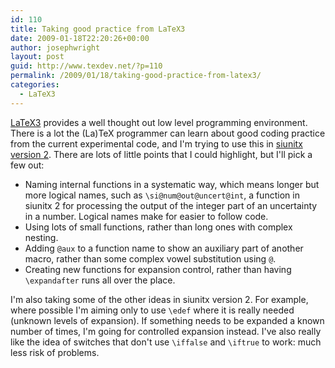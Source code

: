 ```yaml
---
id: 110
title: Taking good practice from LaTeX3
date: 2009-01-18T22:20:26+00:00
author: josephwright
layout: post
guid: http://www.texdev.net/?p=110
permalink: /2009/01/18/taking-good-practice-from-latex3/
categories:
  - LaTeX3
---
```

[LaTeX3](http://www.latex-project.org/latex3.html) provides a well thought out low level programming environment. There is a lot the (La)TeX programmer can learn about good coding practice from the current experimental code, and I'm trying to use this in [siunitx version 2](http://github.com/josephwright/siunitx). There are lots of little points that I could highlight, but I'll pick a few out:

- Naming internal functions in a systematic way, which means longer but more logical names, such as `\si@num@out@uncert@int`, a function in siunitx 2 for processing the output of the integer part of an uncertainty in a number. Logical names make for easier to follow code.
- Using lots of small functions, rather than long ones with complex nesting.
- Adding `@aux` to a function name to show an auxiliary part of another macro, rather than some complex vowel substitution using `@`.
- Creating new functions for expansion control, rather than having `\expandafter` runs all over the place.

I'm also taking some of the other ideas in siunitx version 2. For example, where possible I'm aiming only to use `\edef` where it is really needed (unknown levels of expansion). If something needs to be expanded a known number of times, I'm going for controlled expansion instead. I've also really like the idea of switches that don't use `\iffalse` and `\iftrue` to work: much less risk of problems.
